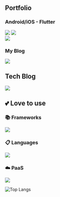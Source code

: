 ## Portfolio 

### Android/iOS - Flutter

<a href="https://play.google.com/store/apps/details?id=eunsol.note.sticky.stickynotes" target="_blank"><img src="https://img.shields.io/badge/StickyNotes-414141?style=for-the-badge&logo=Googleplay&logoColor=white"/></a>
<a href="https://apps.apple.com/gb/app/sticky-notes-simple-version/id6449781037" target="_blank"><img src="https://img.shields.io/badge/StickyNotes-0D96F6?style=for-the-badge&logo=Appstore&logoColor=white"/></a>
</br>
<a href="https://play.google.com/store/apps/details?id=pomodoro.simple.version" target="_blank"><img src="https://img.shields.io/badge/Pomodoro-414141?style=for-the-badge&logo=Googleplay&logoColor=white"/></a>

### My Blog

<a href="https://eunsol-blo.vercel.app/" target="_blank"><img src="https://img.shields.io/badge/My Blog-FF5D01?style=for-the-badge&logo=vercel&logoColor=white"/></a>

## Tech Blog

<a href="https://zenn.dev/eunsol_seo" target="_blank"><img src="https://img.shields.io/badge/Zenn-3EA8FF?style=for-the-badge&logo=Zenn&logoColor=white"/></a>

## 💕 Love to use

### 📚 Frameworks

<img src="https://img.shields.io/badge/Flutter-%2302569B.svg?style=for-the-badge&logo=Flutter&logoColor=white"/></a>

### 📋 Languages

<img src="https://img.shields.io/badge/Dart-0175C2?style=for-the-badge&logo=Dart&logoColor=white"/></a>

### ☁️ PaaS

<img src="https://img.shields.io/badge/azure-%230072C6.svg?style=for-the-badge&logo=microsoftazure&logoColor=white"/></a>

![Top Langs](https://github-readme-stats.vercel.app/api/top-langs/?username=sashapivovarova&layout=compact)
<!--
**sashapivovarova/sashapivovarova** is a ✨ _special_ ✨ repository because its `README.md` (this file) appears on your GitHub profile.

Here are some ideas to get you started:

- 🔭 I’m currently working on ...
- 🌱 I’m currently learning ...
- 👯 I’m looking to collaborate on ...
- 🤔 I’m looking for help with ...
- 💬 Ask me about ...
- 📫 How to reach me: ...
- 😄 Pronouns: ...
- ⚡ Fun fact: ...



<a href="https://apps.apple.com/gb/app/sticky-notes-simple-version/id6449781037" target="_blank"><img src="https://img.shieds.io/badge/StickyNotes-grey?style=flat&logo=#0D96F6&logoColor=white"/></a>

-->

